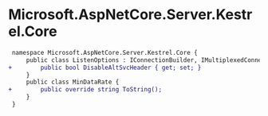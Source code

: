 # Microsoft.AspNetCore.Server.Kestrel.Core

``` diff
 namespace Microsoft.AspNetCore.Server.Kestrel.Core {
     public class ListenOptions : IConnectionBuilder, IMultiplexedConnectionBuilder {
+        public bool DisableAltSvcHeader { get; set; }
     }
     public class MinDataRate {
+        public override string ToString();
     }
 }
```
